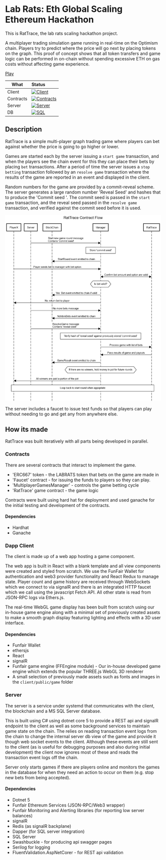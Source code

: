 # Lab Rats: Eth Global Scaling Ethereum Hackathon

This is RatTrace, the lab rats scaling hackathon project.

A multiplayer trading simulation game running in real-time on the Optimism chain. Players try to predict where the price will go next by placing tokens on the graph. This proof of concept shows that all token transfers and game logic can be performed in on-chain without spending excessive ETH on gas costs without affecting game experience.

[Play](https://6093f7d4b3ec9e009d1913d2--lab-rats-scaling-ethereum.netlify.app/)


| What | Status |
| --- | :-- |
| Client | [![Client](https://api.netlify.com/api/v1/badges/0d5cf2c3-b3d6-43b6-805b-265ff6f3cfed/deploy-status)](https://app.netlify.com/sites/lab-rats-scaling-ethereum/deploys) |
| Contracts | [![Contracts](https://github.com/funfair-tech/lab-rats-scaling-ethereum-monorepo/actions/workflows/deploy-contracts.yml/badge.svg)](https://github.com/funfair-tech/lab-rats-scaling-ethereum-monorepo/actions/workflows/deploy-contracts.yml) |
| Server | [![Server](https://teamcity.funfair.io/app/rest/builds/buildType:Labs_EthGlobalScalingEthereum_Server_Master/statusIcon.svg)](https://teamcity.funfair.io/viewType.html?buildTypeId=Labs_EthGlobalScalingEthereum_Server_Master&branch_Labs_EthGlobalScalingEthereum_Server=%3Cdefault%3E&tab=buildTypeStatusDiv) |
| DB | [![SQL](https://github.com/funfair-tech/lab-rats-scaling-ethereum-monorepo/actions/workflows/reformat-sql.yml/badge.svg)](https://github.com/funfair-tech/lab-rats-scaling-ethereum-monorepo/actions/workflows/reformat-sql.yml) |

## Description

RatTrace is a simple multi-player graph trading game where players can bet against whether the price is going to go higher or lower.  

Games are started each by the server issuing a ``start game`` transaction, and when the players see the chain event for this they can place their bets by placing ``bet`` transactions. After a period of time the server issues a ``stop betting`` transaction followed by an ``resolve game`` transaction where the results of the game are reported in an event and displayed in the client.

Random numbers for the game are provided by a commit-reveal scheme.  The server generates a large random number 'Reveal Seed' and hashes that to produce the 'Commit seed '.  The commit seed is passed in the ``start game`` transaction, and the reveal seed passed in the ``resolve game`` transaction, and verified against the commit seed before it is used.

![Sequence Diagram](images/RatTraceContractFlow.png)

The server includes a faucet to issue test funds so that players can play without needing to go and get any from anywhere else.

## How its made

RatTrace was built iteratively with all parts being developed in parallel.

### Contracts

There are several contracts that interact to implement the game.

* 'ERC667' token - the LABRATS token that bets on the game are made in
* 'Faucet' contract - for issuing the funds to players so they can play.
* 'MultiplayerGamesManager' - controls the game betting cycle
* 'RatTrace' game contract - the game logic

Contracts were built using hard hat for deployment and used ganache for the initial testing and development of the contracts.

#### Dependencies

* Hardhat
* Ganache

### Dapp Client

The client is made up of a web app hosting a game component.

The web app is built in React with a blank template and all view components were created and styled from scratch. We use the FunFair Wallet for authentication and web3 provider functionality and React Redux to manage state. Player count and game history are received through WebSockets which we connect to via signalR and there is an integrated HTTP faucet which we call using the javascript Fetch API. All other state is read from JSON-RPC logs via Ethers.js.  

The real-time WebGL game display has been built from scratch using our in-house game engine along with a minimal set of previously created assets to make a smooth graph display featuring lighting and effects with a 3D user interface.

#### Dependencies
* Funfair Wallet
* ethersjs
* React
* signalR
* Funfair game engine (FFEngine module) - Our in-house developed game engine which extends the popular THREE.js WebGL 3D renderer
* A small selection of previously made assets such as fonts and images in the ``client/public/game`` folder

### Server

The server is a service under systemd that communicates with the client, the blockchain and a MS SQL Server database.

This is built using C# using dotnet core 5 to provide a REST api and signalR endpoint to the client as well as some background services to maintain game state on the chain.  The relies on reading transaction event logs from the chain to change the internal server db view of the game and provide it though web socket events to the client.  Although these events are still sent to the client (as is useful for debugging purposes and also during initial development) the client now ignores most of these and reads the transaction event logs off the chain.

Server only starts games if there are players online and monitors the games in the database for when they need an action to occur on them (e.g. stop new bets from being accepted).

#### Dependencies
* Dotnet 5
* Funfair Ethereum Services (JSON-RPC/Web3 wrapper)
* Funfair Monitoring and Alerting libraries (for reporting low server balances)
* signalR
* Redis (as signalR backplane)
* Dapper (for SQL server integration)
* SQL Server
* Swashbuckle - for producing api swagger pages
* Serilog for logging
* FluentValidation.AspNetCorer - for REST api validation

